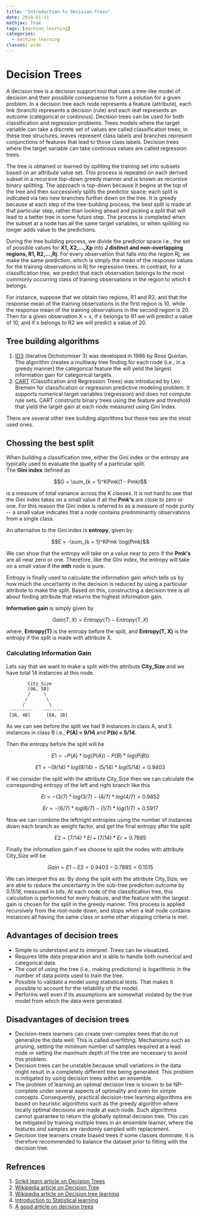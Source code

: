 ```yaml
---
title: "Introduction to Decision Trees"
date: 2019-01-11
mathjax: True
tags: [machine_learning]
categories:
  - machine learning
classes: wide
---
```


# Decision Trees
A decision tree is a decision support tool that uses a tree-like model of decision and their possibile consequense to form a solution for a given problem. In a decision tree each node represents a feature (attribute), each link (branch) represents a decision (rule) and each leaf represents an outcome (categorical or continous). Decision trees can be used for both classification and regression problems. Trees models where the target variable can take a discrete set of values are called classification trees; in these tree structures, leaves represent class labels and branches represent conjunctions of features that lead to those class labels. Decision trees where the target variable can take continous values are called regression trees. 

The tree is obtained or learned by spiliting the training set into subsets based on an attribute value set. This process is repeated on each derived subset in a recursive top-down greedy manner and is known as recursive binary splitting. The approach is top-down because it begins at the top of the tree and then successively splits the predictor space; each split is indicated via two new branches further down on the tree. It is greedy because at each step of the tree-building process, the best split is made at that particular step, rather than looking ahead and picking a split that will lead to a better tree in some future step. The process is completed when the subset at a node has all the same target variables, or when spiliting no longer adds value to the predictions.

During the tree building process, we divide the predictor space i.e., the set of possible values for **X1, X2,...,Xp** into **J distinct and non-overlapping regions, R1, R2,...,Rj**. For every observation that falls into the region Rj, we make the same prediction, which is simply the mean of the response values for the training observations in Rj for regression trees. In contrast, for a classification tree, we predict that each observation belongs to the most commonly occurring class of training observations in the region to which it belongs.  

For instance, suppose that we obtain two regions, R1 and R2, and that the response mean of the training observations in the first region is 10, while the response mean of the training observations in the second region is 20. Then for a given observation X = x, if x belongs to R1 we will predict a value of 10, and if x belongs to R2 we will predict a value of 20.

## Tree building algorithms
1. [ID3](https://en.wikipedia.org/wiki/ID3_algorithm) (iterative Dichotomiser 3) was developed in 1986 by Ross Quinlan. The algorithm creates a multiway tree finding for each node (i.e., in a greedy manner) the categorical feature the will yeild the largest information gain for categorical targets.
2. [CART](https://machinelearningmastery.com/classification-and-regression-trees-for-machine-learning/) (Classification and Regression Trees) was introduced by Leo Bremein for classification or regression predictive modeling problem. It supports numerical target variables (regression) and does not compute rule sets. CART constructs binary trees using the feature and threshold that yield the larget gain at each node measured using Gini Index.

There are several other tree building algorithms but these two are the most used ones.

## Chossing the best split
When building a classification tree, either the Gini index or the entropy are typically used to evaluate the quality of a particular split.  
The **Gini index** defined as

$$G = \sum_{k = 1}^KPmk(1 - Pmk)$$

is a measure of total variance across the K classes. It is not hard to see that the Gini index takes on a small value if all the **Pmk's** are close to zero or one. For this reason the Gini index is referred to as a measure of node purity -- a small value indicates that a node contains predominantly observations from a single class.

An alternative to the Gini index is **entropy**, given by

$$E = -\sum_{k = 1}^KPmk \log(Pmk)$$

We can show that the entropy will take on a value near to zero if the **Pmk's** are all near zero or one. Therefore, like the Gini index, the entropy will take on a small value if the **mth** node is pure.

Entropy is finally used to calculate the information gain which tells us by how much the uncertainty in the decision is reduced by using a particular attribute to make the split. 
Based on this, constructing a decision tree is all about finding attribute that returns the highest information gain. 

**Information gain** is simply given by  

$$Gain(T, X) = Entropy(T) - Entropy(T, X)$$

where, **Entropy(T)** is the entropy before the split, and **Entropy(T, X)** is the entropy if the split is made with 
attribute X.

### Calculating Information Gain 
Lets say that we want to make a split with the attribute **City_Size** and we have total 14 instances at this node.
            
            City_Size
            [9A, 5B]
            /     \
           /       \
          /         \
     ---------    -------
     [3A, 4B]      [6A, 1B]
     
As we can see before the split we had 9 instances in class A, and 5 instances in class B i.e., **P(A) = 9/14** and **P(b) = 5/14**. 

Then the entropy before the split will be 

$$E1 = -P(A)*log(P(A)) - P(B)*log(P(B))$$ 

$$E1= -(9/14)*log(9/14) - (5/14)*log(5/14) = 0.9403$$  

If we consider the split with the attribute City_Size then we can calculate the corresponding entropy of the left and right branch like this

$$El = -(3/7)*log(3/7) - (4/7)*log(4/7) = 0.9852$$ 

$$Er = -(6/7)*log(6/7) - (1/7)*log(1/7) = 0.5917$$

Now we can combine the left/right entropies using the number of instances down each branch as weight factor, and get the final entropy after the split

$$E2 = (7/14) * El + (7/14) * Er = 0.7885$$

Finally the information gain if we choose to split the nodes with attribute City_Size will be 

$$Gain = E1 - E2 = 0.9403 - 0.7885 = 0.1515$$

We can interpret this as: By doing the split with the attribute City_Size, we are able to reduce the uncertainty in the sub-tree prediction outcome by 0.1518, measured in bits. At each node of the classification tree, this calculation is performed for every feature, and the feature with the largest gain is chosen for the split in the greedy manner. This process is applied recursively from the root-node down, and stops when a leaf node contains instances all having the same class or some other stopping criteria is met.

## Advantages of decision trees
- Simple to understand and to interpret. Trees can be visualized.
- Requires little data preparation and is able to handle both numerical and categorical data.
- The cost of using the tree (i.e., making predictions) is logarithmic in the number of data points used to train the tree.
- Possible to validate a model using statistical tests. That makes it possible to account for the reliability of the model.
- Performs well even if its assumptions are somewhat violated by the true model from which the data were generated.

## Disadvantages of decision trees
- Decision-trees learners can create over-complex trees that do not generalize the data well. This is called overfitting. Mechanisms such as pruning, setting the minimum number of samples required at a lead node or setting the maximum depth of the tree are necessary to avoid this problem.
- Decision trees can be unstable because small variations in the data might result in a completely different tree being generated. This problem is mitigated by using decision trees within an ensemble.
- The problem of learning an optimal decision tree is known to be NP-complete under several aspects of optimality and even for simple concepts. Consequently, practical decision-tree learning algorithms are based on heuristic algorithms such as the greedy algorithm where locally optimal decisions are made at each node. Such algorithms cannot guarantee to return the globally optimal decision tree. This can be mitigated by training multiple trees in an ensemble learner, where the features and samples are randomly sampled with replacement.
- Decision tree learners create biased trees if some classes dominate. It is therefore recommended to balance the dataset prior to fitting with the decision tree.

## Refrences
1. [Scikit learn article on Decision Trees](https://scikit-learn.org/stable/modules/tree.html)
2. [Wikipedia article on Decision Tree](https://en.wikipedia.org/wiki/Decision_tree)
3. [Wikipedia article on Decision tree learning](https://en.wikipedia.org/wiki/Decision_tree_learning)
4. [Introduction to Statistical learning](http://auapps.american.edu/alberto/www/analytics/islrlectures.html)
5. [A good article on decision trees](https://www.saedsayad.com/decision_tree.htm)
